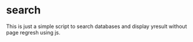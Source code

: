# search

This is just a simple script to search databases and display yresult without page regresh using js.
